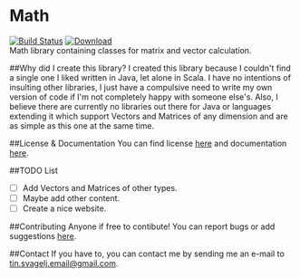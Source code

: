 # Math
[![Build Status](https://drone.io/github.com/Caellian/Math/status.png)](https://drone.io/github.com/Caellian/Math/latest) 
[ ![Download](https://api.bintray.com/packages/caellian/caellian/Math/images/download.svg) ](https://bintray.com/caellian/caellian/Math/_latestVersion) <br>
Math library containing classes for matrix and vector calculation.

##Why did I create this library?
I created this library because I couldn't find a single one I liked written in Java, let alone in Scala.
I have no intentions of insulting other libraries, I just have a compulsive need to write my own version of code if
I'm not completely happy with someone else's. Also, I believe there are currently no libraries out there for Java or
languages extending it which support Vectors and Matrices of any dimension and are as simple as this one at the same time.

##License & Documentation
You can find license [here](https://github.com/Caellian/Math/blob/master/LICENSE.md) and documentation [here](http://caellian.github.io/Math/).

##TODO List
- [ ] Add Vectors and Matrices of other types.
- [ ] Maybe add other content.
- [ ] Create a nice website.

##Contributing
Anyone if free to contibute! You can report bugs or add suggestions [here](https://github.com/Caellian/Math/issues).

##Contact
If you have to, you can contact me by sending me an e-mail to tin.svagelj.email@gmail.com.
